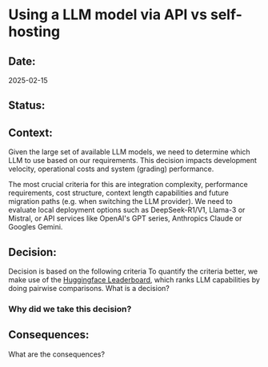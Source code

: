 # Using a LLM model via API vs self-hosting

## Date:
2025-02-15

## Status:

## Context:
Given the large set of available LLM models, we need to determine which LLM to use based on our requirements.
This decision impacts development velocity, operational costs and system (grading) performance.

The most crucial criteria for this are integration complexity, performance requirements, cost structure, context length capabilities and future migration paths (e.g. when switching the LLM provider). We need to evaluate local deployment options such as DeepSeek-R1/V1, Llama-3 or Mistral, or API services like OpenAI's GPT series, Anthropics Claude or Googles Gemini.

## Decision:
Decision is based on the following criteria
To quantify the criteria better, we make use of the [Huggingface Leaderboard](https://lmarena.ai/), which ranks LLM capabilities by doing pairwise comparisons.
What is a decision?

### Why did we take this decision?

## Consequences:
What are the consequences?
